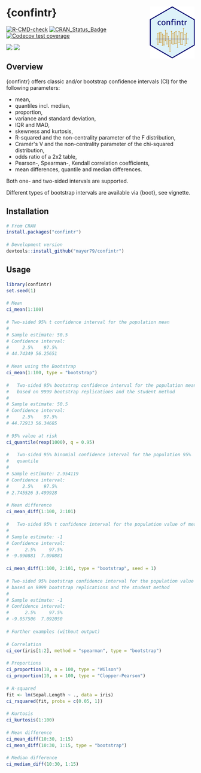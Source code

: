 # {confintr} <a href='https://github.com/mayer79/confintr'><img src='man/figures/logo.png' align="right" height="139"/></a>

<!-- badges: start -->

[![R-CMD-check](https://github.com/mayer79/confintr/actions/workflows/R-CMD-check.yaml/badge.svg)](https://github.com/mayer79/confintr/actions/actions/workflows/R-CMD-check.yaml)
[![CRAN_Status_Badge](https://www.r-pkg.org/badges/version/confintr)](https://cran.r-project.org/package=confintr)
[![Codecov test coverage](https://codecov.io/gh/mayer79/confintr/branch/main/graph/badge.svg)](https://app.codecov.io/gh/mayer79/confintr?branch=main)

[![](https://cranlogs.r-pkg.org/badges/confintr)](https://cran.r-project.org/package=confintr) 
[![](https://cranlogs.r-pkg.org/badges/grand-total/confintr?color=orange)](https://cran.r-project.org/package=confintr)

<!-- badges: end -->

## Overview

{confintr} offers classic and/or bootstrap confidence intervals (CI) for the following parameters:

- mean,
- quantiles incl. median,
- proportion,
- variance and standard deviation,
- IQR and MAD,
- skewness and kurtosis,
- R-squared and the non-centrality parameter of the F distribution,
- Cramér's V and the non-centrality parameter of the chi-squared distribution,
- odds ratio of a 2x2 table,
- Pearson-, Spearman-, Kendall correlation coefficients,
- mean differences, quantile and median differences.

Both one- and two-sided intervals are supported.

Different types of bootstrap intervals are available via {boot}, see vignette.

## Installation

```r
# From CRAN
install.packages("confintr")

# Development version
devtools::install_github("mayer79/confintr")
```

## Usage

``` r
library(confintr)
set.seed(1)

# Mean
ci_mean(1:100)

# Two-sided 95% t confidence interval for the population mean
# 
# Sample estimate: 50.5 
# Confidence interval:
#     2.5%    97.5% 
# 44.74349 56.25651 

# Mean using the Bootstrap
ci_mean(1:100, type = "bootstrap")

#   Two-sided 95% bootstrap confidence interval for the population mean
# 	based on 9999 bootstrap replications and the student method
# 
# Sample estimate: 50.5 
# Confidence interval:
#     2.5%    97.5% 
# 44.72913 56.34685

# 95% value at risk
ci_quantile(rexp(1000), q = 0.95)

# 	Two-sided 95% binomial confidence interval for the population 95%
# 	quantile
# 
# Sample estimate: 2.954119 
# Confidence interval:
#     2.5%    97.5% 
# 2.745526 3.499928 

# Mean difference
ci_mean_diff(1:100, 2:101)

#	Two-sided 95% t confidence interval for the population value of mean(x)-mean(y)
#
# Sample estimate: -1 
# Confidence interval:
#      2.5%     97.5% 
# -9.090881  7.090881 

ci_mean_diff(1:100, 2:101, type = "bootstrap", seed = 1)

# Two-sided 95% bootstrap confidence interval for the population value of mean(x)-mean(y)
# based on 9999 bootstrap replications and the student method
#
# Sample estimate: -1 
# Confidence interval:
#      2.5%     97.5% 
# -9.057506  7.092050

# Further examples (without output)

# Correlation
ci_cor(iris[1:2], method = "spearman", type = "bootstrap")

# Proportions
ci_proportion(10, n = 100, type = "Wilson")
ci_proportion(10, n = 100, type = "Clopper-Pearson")

# R-squared
fit <- lm(Sepal.Length ~ ., data = iris)
ci_rsquared(fit, probs = c(0.05, 1))

# Kurtosis
ci_kurtosis(1:100)

# Mean difference
ci_mean_diff(10:30, 1:15)
ci_mean_diff(10:30, 1:15, type = "bootstrap")

# Median difference
ci_median_diff(10:30, 1:15)
```

